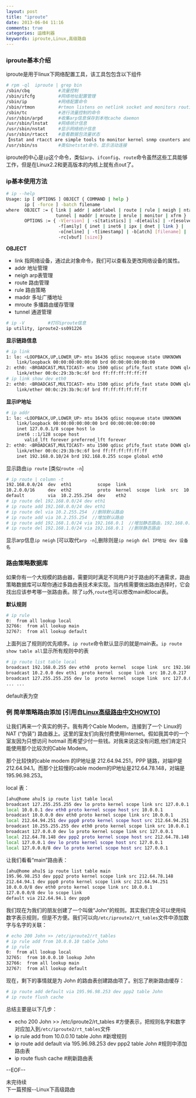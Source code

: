 ```yaml
---
layout: post
title: "iproute"
date: 2013-06-04 11:16
comments: true
categories: 运维利器
keywords: iproute,Linux,高级路由
---
```


### iproute基本介绍
iproute是用于linux下网络配置工具，该工具包包含以下组件

<!--more-->

``` bash
# rpm -ql  iproute | grep bin
/sbin/cbq			#流量控制
/sbin/ifcfg			#网络地址配置管理
/sbin/ip			#网络配置命令
/sbin/rtmon			#rtmon listens on netlink socket and monitors routing table changes.
/sbin/tc			#进行流量控制的命令
/usr/sbin/arpd		#收集arp信息保存到本地cache daemon
/usr/sbin/lnstat	#网络统计信息
/usr/sbin/nstat		#显示网络统计信息
/usr/sbin/rtacct	#查看数据包流量状态
【nstat and rtacct are simple tools to monitor kernel snmp counters and network interface statistics.】
/usr/sbin/ss		#类似netstat命令，显示活动连接
```

iproute的中心是`ip`这个命令，类似`arp`、`ifconfig`、`route`命令虽然这些工具能够工作，但是在Linux2.2和更高版本的内核上就有点out了。

### ip基本使用方法

``` bash
# ip --help
Usage: ip [ OPTIONS ] OBJECT { COMMAND | help }
       ip [ -force ] -batch filename
where  OBJECT := { link | addr | addrlabel | route | rule | neigh | ntable |
                   tunnel | maddr | mroute | mrule | monitor | xfrm }
       OPTIONS := { -V[ersion] | -s[tatistics] | -d[etails] | -r[esolve] |
                    -f[amily] { inet | inet6 | ipx | dnet | link } |
                    -o[neline] | -t[imestamp] | -b[atch] [filename] |
                    -rc[vbuf] [size]}
```

__OBJECT__

* link 			指网络设备，通过此对象命令，我们可以查看及更改网络设备的属性。
* addr  		地址管理
* neigh 		arp表管理
* route			路由管理
* rule 			路由策略
* maddr      	多址广播地址
* mroute 		多播路由缓存管理
* tunnel		通道管理


``` bash
# ip -V 		#打印iproute信息
ip utility, iproute2-ss091226
```

__显示链路信息__
``` bash
# ip link
1: lo: <LOOPBACK,UP,LOWER_UP> mtu 16436 qdisc noqueue state UNKNOWN 
    link/loopback 00:00:00:00:00:00 brd 00:00:00:00:00:00
2: eth0: <BROADCAST,MULTICAST> mtu 1500 qdisc pfifo_fast state DOWN qlen 1000
    link/ether 00:0c:29:3b:9c:6f brd ff:ff:ff:ff:ff:ff 
# ip link show dev eth0
2: eth0: <BROADCAST,MULTICAST> mtu 1500 qdisc pfifo_fast state DOWN qlen 1000
    link/ether 00:0c:29:3b:9c:6f brd ff:ff:ff:ff:ff:ff
``` 

__显示IP地址__
``` bash
# ip addr
1: lo: <LOOPBACK,UP,LOWER_UP> mtu 16436 qdisc noqueue state UNKNOWN 
    link/loopback 00:00:00:00:00:00 brd 00:00:00:00:00:00
    inet 127.0.0.1/8 scope host lo
    inet6 ::1/128 scope host 
       valid_lft forever preferred_lft forever
2: eth0: <BROADCAST,MULTICAST> mtu 1500 qdisc pfifo_fast state DOWN qlen 1000
    link/ether 00:0c:29:3b:9c:6f brd ff:ff:ff:ff:ff:ff
    inet 192.168.0.10/24 brd 192.168.0.255 scope global eth0
```

显示路由`ip route` [类似`route -n`]
``` bash
# ip route | column -t
192.168.0.0/24  dev  eth1          scope  link
10.2.0.0/16     dev  eth2          proto  kernel  scope  link  src  10.2.0.111
default         via  10.2.255.254  dev    eth2
# ip route del 192.168.0.0/24 dev eth1
# ip route add 192.168.0.0/24 dev eth1
# ip route del via 10.2.255.254  //删除默认路由
# ip route add via 10.2.255.254  //增加默认路由
# ip route add 192.168.1.0/24 via 192.168.0.1  //增加静态路由，192.168.0.1为下一跳地址
# ip route del 192.168.1.0/24 via 192.168.0.1  //删除静态路由
```

显示arp信息`ip neigh` [可以取代`arp -n`],删除则是`ip neigh del IP地址 dev 设备名`


### 路由策略数据库
如果你有一个大规模的路由器，需要同时满足不同用户对于路由的不通需求，路由策略数据库可以帮你通过多路由表技术来实现。当内核需要做出路由选择时，它会找出应该参考哪一张路由表。除了`ip`外,`route`也可以修改main和local表。


__默认规则__
``` bash
# ip rule
0:	from all lookup local 
32766:	from all lookup main 
32767:	from all lookup default
```

上面列出了规则的优先顺序。`ip route`命令默认显示的就是main表。`ip route show table all`显示所有规则中的表

``` bash
# ip route list table local
broadcast 192.168.0.255 dev eth0  proto kernel  scope link  src 192.168.0.10 
broadcast 10.2.0.0 dev eth1  proto kernel  scope link  src 10.2.0.217 
broadcast 127.255.255.255 dev lo  proto kernel  scope link  src 127.0.0.1
... ...
```

default表为空

### 例 简单策略路由添加 [引用自[Linux高级路由中文HOWTO](https://www.google.com.hk/url?sa=t&rct=j&q=&esrc=s&source=web&cd=2&cad=rja&ved=0CDkQFjAB&url=%68%74%74%70%3a%2f%2f%77%77%77%2e%6c%61%72%74%63%2e%6f%72%67%2f%4c%41%52%54%43%2d%7a%68%5f%43%4e%2e%47%42%32%33%31%32%2e%70%64%66&ei=4XeuUc3RPIG1lQW1voGwAg&usg=AFQjCNEI4pFvc81u0hYutCtbC4mEoh44qA&sig2=Txgnxnm1LMqWL87RKUsWDQ)]

让我们再来一个真实的例子。我有两个Cable Modem，连接到了一个 Linux的NAT (“伪装”) 路由器上。这里的室友们向我付费使用Internet。假如我其中的一个室友因为只想访问 hotmail 而希望少付一些钱。对我来说这没有问题,他们肯定只能使用那个比较次的Cable Modem。

那个比较快的cable modem 的IP地址是 212.64.94.251，PPP 链路，对端IP是212.64.94.1。而那个比较慢的cable modem的IP地址是212.64.78.148，对端是195.96.98.253。

local 表：
``` bash
[ahu@home ahu]$ ip route list table local
broadcast 127.255.255.255 dev lo proto kernel scope link src 127.0.0.1
local 10.0.0.1 dev eth0 proto kernel scope host src 10.0.0.1
broadcast 10.0.0.0 dev eth0 proto kernel scope link src 10.0.0.1
local 212.64.94.251 dev ppp0 proto kernel scope host src 212.64.94.251
broadcast 10.255.255.255 dev eth0 proto kernel scope link src 10.0.0.1
broadcast 127.0.0.0 dev lo proto kernel scope link src 127.0.0.1
local 212.64.78.148 dev ppp2 proto kernel scope host src 212.64.78.148
local 127.0.0.1 dev lo proto kernel scope host src 127.0.0.1
local 127.0.0.0/8 dev lo proto kernel scope host src 127.0.0.1
```

让我们看看“main”路由表：
``` bash
[ahu@home ahu]$ ip route list table main
195.96.98.253 dev ppp2 proto kernel scope link src 212.64.78.148
212.64.94.1 dev ppp0 proto kernel scope link src 212.64.94.251
10.0.0.0/8 dev eth0 proto kernel scope link src 10.0.0.1
127.0.0.0/8 dev lo scope link
default via 212.64.94.1 dev ppp0
```

我们现在为我们的朋友创建了一个叫做“John”的规则。其实我们完全可以使用纯数字表示规则，但是不方便。我们可以向`/etc/iproute2/rt_tables`文件中添加数字与名字的关联：
``` bash
# echo 200 John >> /etc/iproute2/rt_tables
# ip rule add from 10.0.0.10 table John
# ip rule
0:	from all lookup local 
32765:  from 10.0.0.10 lookup John
32766:	from all lookup main 
32767:	from all lookup default
```

现在，剩下的事情就是为 John 的路由表创建路由项了。别忘了刷新路由缓存：
``` bash
# ip route add default via 195.96.98.253 dev ppp2 table John
# ip route flush cache
```

总结主要是以下几步：

* echo 200 John >> /etc/iproute2/rt_tables #方便表示，把规则名字和数字对应加入到`/etc/iproute2/rt_tables`文件
* ip rule add from 10.0.0.10 table John	   #新增规则
* ip route add default via 195.96.98.253 dev ppp2 table John #规则中添加路由表
* ip route flush cache	#刷新路由表

--EOF--

未完待续  
下一篇预报--Linux下高级路由